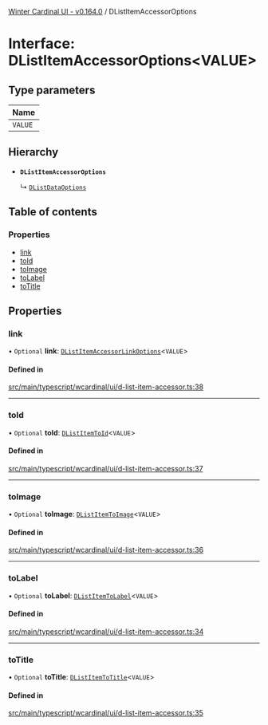 [Winter Cardinal UI - v0.164.0](../index.md) / DListItemAccessorOptions

# Interface: DListItemAccessorOptions<VALUE\>

## Type parameters

| Name |
| :------ |
| `VALUE` |

## Hierarchy

- **`DListItemAccessorOptions`**

  ↳ [`DListDataOptions`](DListDataOptions.md)

## Table of contents

### Properties

- [link](DListItemAccessorOptions.md#link)
- [toId](DListItemAccessorOptions.md#toid)
- [toImage](DListItemAccessorOptions.md#toimage)
- [toLabel](DListItemAccessorOptions.md#tolabel)
- [toTitle](DListItemAccessorOptions.md#totitle)

## Properties

### link

• `Optional` **link**: [`DListItemAccessorLinkOptions`](DListItemAccessorLinkOptions.md)<`VALUE`\>

#### Defined in

[src/main/typescript/wcardinal/ui/d-list-item-accessor.ts:38](https://github.com/winter-cardinal/winter-cardinal-ui/blob/v0.164.0/src/main/typescript/wcardinal/ui/d-list-item-accessor.ts#L38)

___

### toId

• `Optional` **toId**: [`DListItemToId`](../index.md#dlistitemtoid)<`VALUE`\>

#### Defined in

[src/main/typescript/wcardinal/ui/d-list-item-accessor.ts:37](https://github.com/winter-cardinal/winter-cardinal-ui/blob/v0.164.0/src/main/typescript/wcardinal/ui/d-list-item-accessor.ts#L37)

___

### toImage

• `Optional` **toImage**: [`DListItemToImage`](../index.md#dlistitemtoimage)<`VALUE`\>

#### Defined in

[src/main/typescript/wcardinal/ui/d-list-item-accessor.ts:36](https://github.com/winter-cardinal/winter-cardinal-ui/blob/v0.164.0/src/main/typescript/wcardinal/ui/d-list-item-accessor.ts#L36)

___

### toLabel

• `Optional` **toLabel**: [`DListItemToLabel`](../index.md#dlistitemtolabel)<`VALUE`\>

#### Defined in

[src/main/typescript/wcardinal/ui/d-list-item-accessor.ts:34](https://github.com/winter-cardinal/winter-cardinal-ui/blob/v0.164.0/src/main/typescript/wcardinal/ui/d-list-item-accessor.ts#L34)

___

### toTitle

• `Optional` **toTitle**: [`DListItemToTitle`](../index.md#dlistitemtotitle)<`VALUE`\>

#### Defined in

[src/main/typescript/wcardinal/ui/d-list-item-accessor.ts:35](https://github.com/winter-cardinal/winter-cardinal-ui/blob/v0.164.0/src/main/typescript/wcardinal/ui/d-list-item-accessor.ts#L35)
